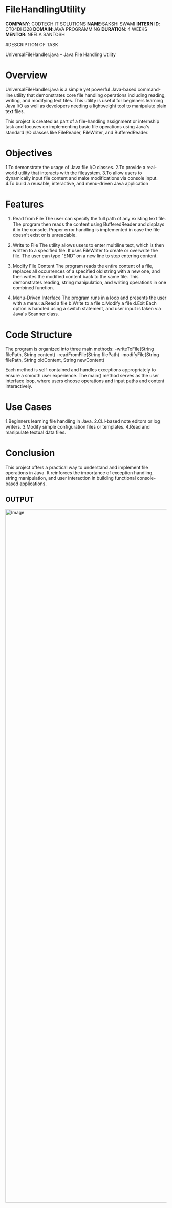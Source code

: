 # FileHandlingUtility

**COMPANY**: CODTECH IT SOLUTIONS
**NAME**:SAKSHI SWAMI
**INTERN ID**: CT04DH328
**DOMAIN**:JAVA PROGRAMMING
**DURATION**: 4 WEEKS
**MENTOR**: NEELA SANTOSH

#DESCRIPTION OF TASK 

UniversalFileHandler.java – Java File Handling Utility
# Overview
UniversalFileHandler.java is a simple yet powerful Java-based command-line utility that demonstrates core file handling operations including reading, writing, and modifying text files. This utility is useful for beginners learning Java I/O as well as developers needing a lightweight tool to manipulate plain text files.

This project is created as part of a file-handling assignment or internship task and focuses on implementing basic file operations using Java's standard I/O classes like FileReader, FileWriter, and BufferedReader.

# Objectives
1.To demonstrate the usage of Java file I/O classes.
2.To provide a real-world utility that interacts with the filesystem.
3.To allow users to dynamically input file content and make modifications via console input.
4.To build a reusable, interactive, and menu-driven Java application

# Features

1. Read from File
The user can specify the full path of any existing text file. The program then reads the content using BufferedReader and displays it in the console. Proper error handling is implemented in case the file doesn't exist or is unreadable.

2. Write to File
The utility allows users to enter multiline text, which is then written to a specified file. It uses FileWriter to create or overwrite the file. The user can type "END" on a new line to stop entering content.

3. Modify File Content
The program reads the entire content of a file, replaces all occurrences of a specified old string with a new one, and then writes the modified content back to the same file. This demonstrates reading, string manipulation, and writing operations in one combined function.

4. Menu-Driven Interface
The program runs in a loop and presents the user with a menu:
a.Read a file
b.Write to a file
c.Modify a file
d.Exit
Each option is handled using a switch statement, and user input is taken via Java's Scanner class.

# Code Structure

The program is organized into three main methods:
-writeToFile(String filePath, String content)
-readFromFile(String filePath)
-modifyFile(String filePath, String oldContent, String newContent)

Each method is self-contained and handles exceptions appropriately to ensure a smooth user experience.
The main() method serves as the user interface loop, where users choose operations and input paths and content interactively.

# Use Cases
1.Beginners learning file handling in Java.
2.CLI-based note editors or log writers.
3.Modify simple configuration files or templates.
4.Read and manipulate textual data files.

# Conclusion
This project offers a practical way to understand and implement file operations in Java. It reinforces the importance of exception handling, string manipulation, and user interaction in building functional console-based applications.

## OUTPUT ##

<img width="1920" height="2160" alt="Image" src="https://github.com/user-attachments/assets/4a6313d5-e964-4074-a457-ae2a9c827b5c" />






